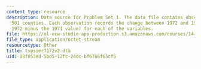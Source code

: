 ```yaml
---
content_type: resource
description: Data source for Problem Set 1. The data file contains observations from
  501 counties. Each observation records the change between 1972 and 1971 (i.e.,the
  1972 minus the 1971 value) for each of the variables.
file: https://ol-ocw-studio-app-production.s3.amazonaws.com/courses/14-33-economics-research-and-communication-spring-2005/08f053ed5bd512fc24dcbf6766f65cf5_tspsimr7172v2.dta
file_type: application/octet-stream
resourcetype: Other
title: tspsimr7172v2.dta
uid: 08f053ed-5bd5-12fc-24dc-bf6766f65cf5
---
```

